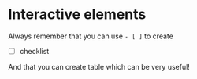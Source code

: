 # Interactive elements

Always remember that you can use `- [ ]` to create
- [ ] checklist

And that you can create table which can be very useful!